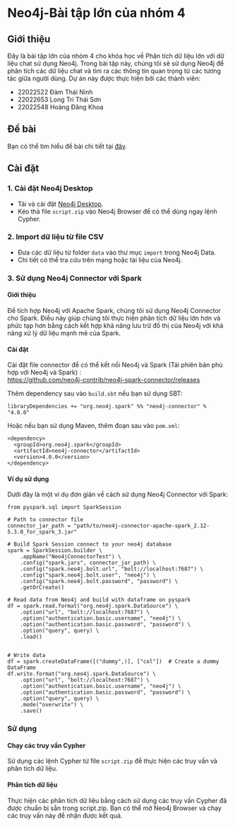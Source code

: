 # Neo4j-Bài tập lớn của nhóm 4

## Giới thiệu

Đây là bài tập lớn của nhóm 4 cho khóa học về Phân tích dữ liệu lớn với dữ liệu chat sử dụng Neo4j. Trong bài tập này, chúng tôi sẽ sử dụng Neo4j để phân tích các dữ liệu chat và tìm ra các thông tin quan trọng từ các tương tác giữa người dùng. Dự án này được thực hiện bởi các thành viên:

- 22022522 Đàm Thái Ninh
- 22022653 Long Trí Thái Sơn
- 22022548 Hoàng Đăng Khoa

## Đề bài

Bạn có thể tìm hiểu đề bài chi tiết tại [đây](https://github.com/AlessandroCorradini/University-of-California-San-Diego-Big-Data-Specialization/tree/master/06%20-%20Big%20Data%20-%20Capstone%20Project/04%20-%20Graph%20Analytics%20With%20Chat%20Data%20Using%20Neo4j).

## Cài đặt

### 1. Cài đặt Neo4j Desktop

- Tải và cài đặt [Neo4j Desktop](https://neo4j.com/download/).
- Kéo thả file `script.zip` vào Neo4j Browser để có thể dùng ngay lệnh Cypher.

### 2. Import dữ liệu từ file CSV

- Đưa các dữ liệu từ folder `data` vào thư mục `import` trong Neo4j Data.
- Chi tiết có thể tra cứu trên mạng hoặc tài liệu của Neo4j.

### 3. Sử dụng Neo4j Connector với Spark

#### Giới thiệu

Để tích hợp Neo4j với Apache Spark, chúng tôi sử dụng Neo4j Connector cho Spark. Điều này giúp chúng tôi thực hiện phân tích dữ liệu lớn hơn và phức tạp hơn bằng cách kết hợp khả năng lưu trữ đồ thị của Neo4j với khả năng xử lý dữ liệu mạnh mẽ của Spark.

#### Cài đặt

Cài đặt file connector để có thể kết nối Neo4j và Spark (Tải phiên bản phù hợp với Neo4j và Spark) :  
https://github.com/neo4j-contrib/neo4j-spark-connector/releases


Thêm dependency sau vào `build.sbt` nếu bạn sử dụng SBT:

```
libraryDependencies += "org.neo4j.spark" %% "neo4j-connector" % "4.0.0"
```
Hoặc nếu bạn sử dụng Maven, thêm đoạn sau vào `pom.xml`:

```
<dependency>
  <groupId>org.neo4j.spark</groupId>
  <artifactId>neo4j-connector</artifactId>
  <version>4.0.0</version>
</dependency>
```

#### Ví dụ sử dụng

Dưới đây là một ví dụ đơn giản về cách sử dụng Neo4j Connector với Spark:

```
from pyspark.sql import SparkSession

# Path to connector file
connector_jar_path = "path/to/neo4j-connector-apache-spark_2.12-5.3.0_for_spark_3.jar"

# Build Spark Session connect to your neo4j database
spark = SparkSession.builder \
    .appName("Neo4jConnectorTest") \
    .config("spark.jars", connector_jar_path) \
    .config("spark.neo4j.bolt.url", "bolt://localhost:7687") \
    .config("spark.neo4j.bolt.user", "neo4j") \
    .config("spark.neo4j.bolt.password", "password") \
    .getOrCreate()

# Read data from Neo4j and build with dataframe on pyspark
df = spark.read.format("org.neo4j.spark.DataSource") \
    .option("url", "bolt://localhost:7687") \
    .option("authentication.basic.username", "neo4j") \
    .option("authentication.basic.password", "password") \
    .option("query", query) \
    .load()


# Write data
df = spark.createDataFrame([("dummy",)], ["col"])  # Create a dummy DataFrame
df.write.format("org.neo4j.spark.DataSource") \
    .option("url", "bolt://localhost:7687") \
    .option("authentication.basic.username", "neo4j") \
    .option("authentication.basic.password", "password") \
    .option("query", query) \
    .mode("overwrite") \
    .save()
```

### Sử dụng
#### Chạy các truy vấn Cypher
Sử dụng các lệnh Cypher từ file `script.zip` để thực hiện các truy vấn và phân tích dữ liệu.

#### Phân tích dữ liệu
Thực hiện các phân tích dữ liệu bằng cách sử dụng các truy vấn Cypher đã được chuẩn bị sẵn trong script.zip. Bạn có thể mở Neo4j Browser và chạy các truy vấn này để nhận được kết quả.

